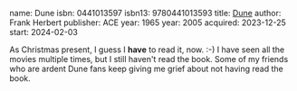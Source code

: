 name: Dune
isbn: 0441013597
isbn13: 9780441013593
title: [Dune](https://a.co/d/dFQo7wt)
author: Frank Herbert
publisher: ACE
year: 1965
year: 2005
acquired: 2023-12-25
start: 2024-02-03

As Christmas present, I guess I **have** to read it, now.  :-)  I have seen all
the movies multiple times, but I still haven't read the book.  Some of my
friends who are ardent Dune fans keep giving me grief about not having read the
book.

